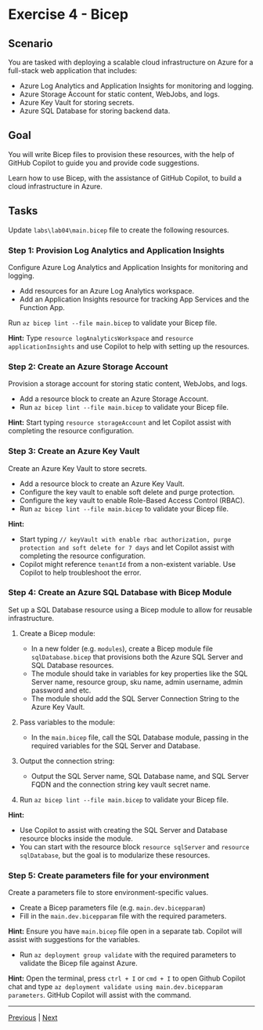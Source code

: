  
# Exercise 4 - Bicep

## Scenario

You are tasked with deploying a scalable cloud infrastructure on Azure for a full-stack web application that includes:

- Azure Log Analytics and Application Insights for monitoring and logging.
- Azure Storage Account for static content, WebJobs, and logs.
- Azure Key Vault for storing secrets.
- Azure SQL Database for storing backend data.

## Goal

You will write Bicep files to provision these resources, with the help of GitHub Copilot to guide you and provide code suggestions.

Learn how to use Bicep, with the assistance of GitHub Copilot, to build a cloud infrastructure in Azure.

## Tasks

Update `labs\lab04\main.bicep` file to create the following resources.

### Step 1: Provision Log Analytics and Application Insights

Configure Azure Log Analytics and Application Insights for monitoring and logging.

- Add resources for an Azure Log Analytics workspace.
- Add an Application Insights resource for tracking App Services and the Function App.

Run `az bicep lint --file main.bicep` to validate your Bicep file.

**Hint:** Type `resource logAnalyticsWorkspace` and `resource applicationInsights` and use Copilot to help with setting up the resources.

### Step 2: Create an Azure Storage Account

Provision a storage account for storing static content, WebJobs, and logs.

- Add a resource block to create an Azure Storage Account.
- Run `az bicep lint --file main.bicep` to validate your Bicep file.

**Hint:** Start typing `resource storageAccount` and let Copilot assist with completing the resource configuration.

### Step 3: Create an Azure Key Vault

Create an Azure Key Vault to store secrets.

- Add a resource block to create an Azure Key Vault.
- Configure the key vault to enable soft delete and purge protection.
- Configure the key vault to enable Role-Based Access Control (RBAC).
- Run `az bicep lint --file main.bicep` to validate your Bicep file.

**Hint:**

- Start typing `// keyVault with enable rbac authorization, purge protection and soft delete for 7 days` and let Copilot assist with completing the resource configuration.
- Copilot might reference `tenantId` from a non-existent variable. Use Copilot to help troubleshoot the error.

### Step 4: Create an Azure SQL Database with Bicep Module

Set up a SQL Database resource using a Bicep module to allow for reusable infrastructure.

1. Create a Bicep module:
   - In a new folder (e.g. `modules`), create a Bicep module file `sqlDatabase.bicep` that provisions both the Azure SQL Server and SQL Database resources.
   - The module should take in variables for key properties like the SQL Server name, resource group, sku name, admin username, admin password and etc.
   - The module should add the SQL Server Connection String to the Azure Key Vault.

2. Pass variables to the module:
   - In the `main.bicep` file, call the SQL Database module, passing in the required variables for the SQL Server and Database.

3. Output the connection string:
   - Output the SQL Server name, SQL Database name, and SQL Server FQDN and the connection string key vault secret name.

4. Run `az bicep lint --file main.bicep` to validate your Bicep file.

**Hint:**

- Use Copilot to assist with creating the SQL Server and Database resource blocks inside the module.
- You can start with the resource block `resource sqlServer` and `resource sqlDatabase`, but the goal is to modularize these resources.

### Step 5: Create parameters file for your environment

Create a parameters file to store environment-specific values.

- Create a Bicep parameters file (e.g. `main.dev.bicepparam`)
- Fill in the `main.dev.bicepparam` file with the required parameters.

**Hint:** Ensure you have `main.bicep` file open in a separate tab. Copilot will assist with suggestions for the variables.

- Run `az deployment group validate` with the required parameters to validate the Bicep file against Azure.

**Hint:** Open the terminal, press `ctrl + I` or `cmd + I` to open Github Copilot chat and type `az deployment validate using main.dev.bicepparam parameters`. GitHub Copilot will assist with the command.

---------------
[Previous](./03-Migration.md) | [Next](./05-CICD.md)
